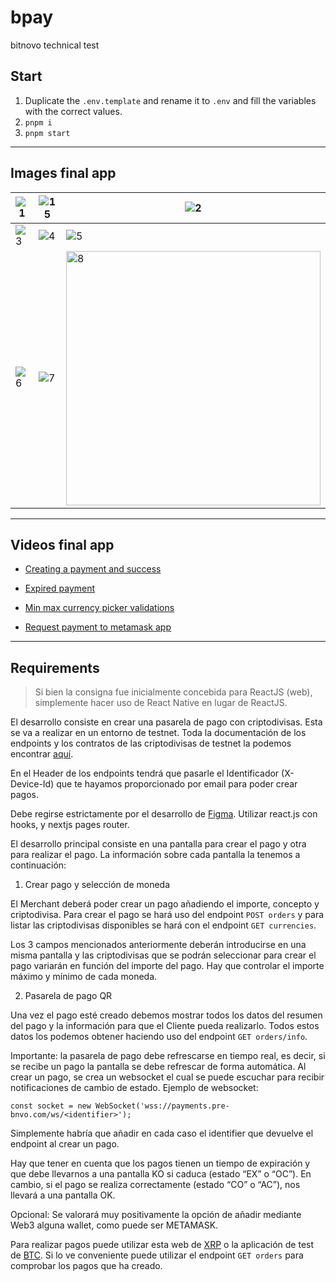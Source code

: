# bpay

bitnovo technical test

## Start

1. Duplicate the `.env.template` and rename it to `.env` and fill the variables with the correct values.
2. `pnpm i`
3. `pnpm start`

---

## Images final app

| ![1](https://github.com/sturmenta/bpay/assets/30802967/f97aef24-de04-40f6-8b63-621f917a928f) | ![1 5](https://github.com/sturmenta/bpay/assets/30802967/d6fbda3b-ecc3-434b-b789-e5c83b83da7e) | ![2](https://github.com/sturmenta/bpay/assets/30802967/f2a00809-7391-49f7-ad59-f835dcf2f5ec)                           |
|----------------------------------------------------------------------------------------------|------------------------------------------------------------------------------------------------|------------------------------------------------------------------------------------------------------------------------|
| ![3](https://github.com/sturmenta/bpay/assets/30802967/739356f8-94b9-4ede-bf04-498abcaf4f4f) | ![4](https://github.com/sturmenta/bpay/assets/30802967/8ad42789-7f3b-44ef-ac05-5641c07627a3)   | ![5](https://github.com/sturmenta/bpay/assets/30802967/aaca5642-ac7c-48f4-a467-3cb6219ede98)                           |
| ![6](https://github.com/sturmenta/bpay/assets/30802967/0df8a3b5-2a50-49c2-a689-046aa7db0d17) | ![7](https://github.com/sturmenta/bpay/assets/30802967/3e70b484-04de-4432-af31-caf1d6768743)   | <img width="407" alt="8" src="https://github.com/sturmenta/bpay/assets/30802967/162d7c75-1747-458b-8c61-03faf4510c7f"> |

---

## Videos final app

- [Creating a payment and success](https://drive.google.com/file/d/1b9EqE3wwAXfNQR4GjJ1sI5YYObN01l3s/view?usp=sharing)

- [Expired payment](https://drive.google.com/file/d/1N-p8RG_4XL5SXgUa1eSVQtp72ypgAZSJ/view?usp=sharing)

- [Min max currency picker validations](https://drive.google.com/file/d/1lV1O27X0Zcznj_wKAc27u-P71h4GcgA7/view?usp=sharing)

- [Request payment to metamask app](https://drive.google.com/file/d/1OSWmRZz0T2K1t6Tz4UV6SXIu5J0jSeV5/view?usp=sharing)

---

## Requirements

> Si bien la consigna fue inicialmente concebida para ReactJS (web), simplemente hacer uso de React Native en lugar de ReactJS.

El desarrollo consiste en crear una pasarela de pago con criptodivisas. Esta se va a realizar en un entorno de testnet. Toda la documentación de los endpoints y los contratos de las criptodivisas de testnet la podemos encontrar [aquí](https://payments.pre-bnvo.com/redoc/).

En el Header de los endpoints tendrá que pasarle el Identificador (X-Device-Id) que te hayamos proporcionado por email para poder crear pagos.

Debe regirse estrictamente por el desarrollo de [Figma](<https://www.figma.com/file/R7CKXgNdJHvz6CNrIx2RYl/Prueba-Tecnica-(Frontend-Web)?type=design&mode=design&t=SCamql1N2FXAi4r4-0>). Utilizar react.js con hooks, y nextjs pages router.

El desarrollo principal consiste en una pantalla para crear el pago y otra para realizar el pago. La información sobre cada pantalla la tenemos a continuación:

1. Crear pago y selección de moneda

El Merchant deberá poder crear un pago añadiendo el importe, concepto y criptodivisa.
Para crear el pago se hará uso del endpoint `POST orders` y para listar las criptodivisas disponibles se hará con el endpoint `GET currencies`.

Los 3 campos mencionados anteriormente deberán introducirse en una misma pantalla y las criptodivisas que se podrán seleccionar para crear el pago variarán en función del importe del pago. Hay que controlar el importe máximo y mínimo de cada moneda.

2. Pasarela de pago QR

Una vez el pago esté creado debemos mostrar todos los datos del resumen del pago y la información para que el Cliente pueda realizarlo. Todos estos datos los podemos obtener haciendo uso del endpoint `GET orders/info`.

Importante: la pasarela de pago debe refrescarse en tiempo real, es decir, si se recibe un pago la pantalla se debe refrescar de forma automática. Al crear un pago, se crea un websocket el cual se puede escuchar para recibir notificaciones de cambio de estado.
Ejemplo de websocket:

`const socket = new WebSocket('wss://payments.pre-bnvo.com/ws/<identifier>');`

Simplemente habría que añadir en cada caso el identifier que devuelve el endpoint al crear un pago.

Hay que tener en cuenta que los pagos tienen un tiempo de expiración y que debe llevarnos a una pantalla KO si caduca (estado “EX” o “OC”). En cambio, si el pago se realiza correctamente (estado “CO” o “AC”), nos llevará a una pantalla OK.

Opcional: Se valorará muy positivamente la opción de añadir mediante Web3 alguna wallet, como puede ser METAMASK.

Para realizar pagos puede utilizar esta web de [XRP](https://test.xrptoolkit.com/connect-wallet) o la aplicación de test de [BTC](https://play.google.com/store/apps/details?id=de.schildbach.wallet_test&hl=en&gl=US). Si lo ve conveniente puede utilizar el endpoint `GET orders` para comprobar los pagos que ha creado.
